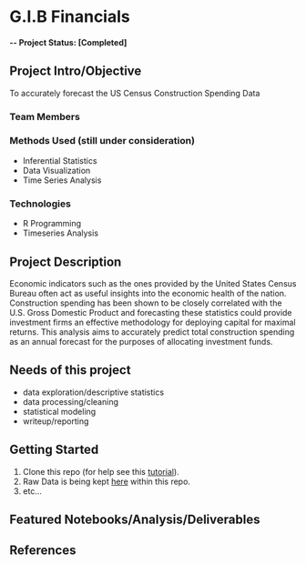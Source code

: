 # G.I.B Financials

#### -- Project Status: [Completed]

## Project Intro/Objective
To accurately forecast the US Census Construction Spending Data

### Team Members

### Methods Used (still under consideration)
* Inferential Statistics
* Data Visualization
* Time Series Analysis

### Technologies
* R Programming
* Timeseries Analysis


## Project Description
Economic indicators such as the ones provided by the United States Census Bureau often act as useful insights into the economic health of the nation. Construction spending has been shown to be closely correlated with the U.S. Gross Domestic Product and forecasting these statistics could provide investment firms an effective methodology for deploying capital for maximal returns. This analysis aims to accurately predict total construction spending as an annual forecast for the purposes of allocating investment funds.


## Needs of this project 

- data exploration/descriptive statistics
- data processing/cleaning
- statistical modeling
- writeup/reporting

## Getting Started

1. Clone this repo (for help see this [tutorial](https://help.github.com/articles/cloning-a-repository/)).
2. Raw Data is being kept [here](data) within this repo.
3. etc...



## Featured Notebooks/Analysis/Deliverables


## References


